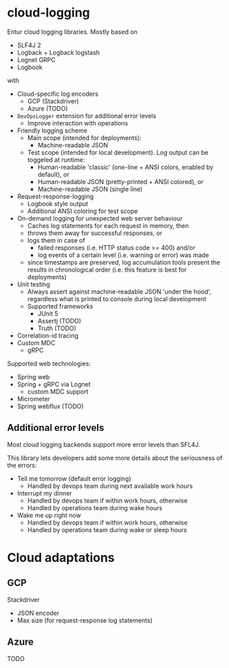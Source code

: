 
# cloud-logging
Entur cloud logging libraries. Mostly based on

 * SLF4J 2
 * Logback + Logback logstash
 * Lognet GRPC
 * Logbook

with

 * Cloud-specific log encoders
   * GCP (Stackdriver)
   * Azure (TODO)
 * `DevOpsLogger` extension for additional error levels 
   * Improve interaction with operations
 * Friendly logging scheme
   * Main scope (intended for deployments):
     * Machine-readable JSON 
   * Test scope (intended for local development). Log output can be toggeled at runtime:
     * Human-readable 'classic' (one-line + ANSI colors, enabled by default), or
     * Human-readable JSON (pretty-printed + ANSI colored), or
     * Machine-readable JSON (single line)
 * Request-response-logging
     * Logbook style output
     * Additional ANSI coloring for test scope
 * On-demand logging for unexpected web server behaviour
     * Caches log statements for each request in memory, then
     * throws them away for successful responses, or
     * logs them in case of 
       * failed responses (i.e. HTTP status code >= 400) and/or
       * log events of a certain level (i.e. warning or error) was made
     * since timestamps are preserved, log accumulation tools present the results in chronological order (i.e. this feature is best for deployments)
 * Unit testing
   * Always assert against machine-readable JSON 'under the hood', regardless what is printed to console during local development
   * Supported frameworks
     * JUnit 5
     * Assertj (TODO)
     * Truth (TODO)
 * Correlation-id tracing
 * Custom MDC
     * gRPC

Supported web technologies:

 * Spring web
 * Spring + gRPC via Lognet
   * custom MDC support 
 * Micrometer
 * Spring webflux (TODO)

## Additional error levels
Most cloud logging backends support more error levels than SFL4J. 

This library lets developers add some more details about the seriousness of the errors:

* Tell me tomorrow (default error logging)
    * Handled by devops team during next available work hours
* Interrupt my dinner
    * Handled by devops team if within work hours, otherwise
    * Handled by operations team during wake hours
* Wake me up right now
    * Handled by devops team if within work hours, otherwise
    * Handled by operations team during wake or sleep hours

# Cloud adaptations

## GCP
Stackdriver 

 * JSON encoder
 * Max size (for request-response log statements)

## Azure
TODO

